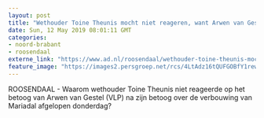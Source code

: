 ```yaml
---
layout: post
title: "Wethouder Toine Theunis mocht niet reageren, want Arwen van Gestel vroeg niks"
date: Sun, 12 May 2019 08:01:11 GMT
categories: 
- noord-brabant 
- roosendaal 
externe_link: "https://www.ad.nl/roosendaal/wethouder-toine-theunis-mocht-niet-reageren-want-arwen-van-gestel-vroeg-niks~ac2a63b3/"
feature_image: "https://images2.persgroep.net/rcs/4LtAdz16tQUFGOBfY1rewpGwV9o/diocontent/147846186/_fitwidth/400/?appId=21791a8992982cd8da851550a453bd7f&quality=0.7"
---
```


ROOSENDAAL - Waarom wethouder Toine Theunis niet reageerde op het betoog van Arwen van Gestel (VLP) na zijn betoog over de verbouwing van Mariadal afgelopen donderdag?
